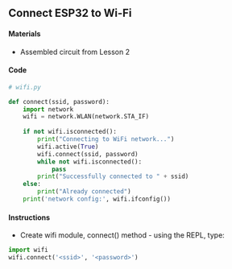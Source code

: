 ## Connect ESP32 to Wi-Fi

#### Materials
 - Assembled circuit from Lesson 2

#### Code
```Python
# wifi.py

def connect(ssid, password):
    import network
    wifi = network.WLAN(network.STA_IF)
    
    if not wifi.isconnected():
        print("Connecting to WiFi network...")
        wifi.active(True)
        wifi.connect(ssid, password)
        while not wifi.isconnected():
            pass
        print("Successfully connected to " + ssid)
    else:
        print("Already connected")
    print('network config:', wifi.ifconfig())
```
#### Instructions
 - Create wifi module, connect() method - using the REPL, type:
```Python
import wifi
wifi.connect('<ssid>', '<password>')
```
